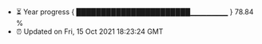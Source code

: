 - ⏳ Year progress { ███████████████████████▁▁▁▁▁▁▁ } 78.84 %
- ⏰ Updated on Fri, 15 Oct 2021 18:23:24 GMT

